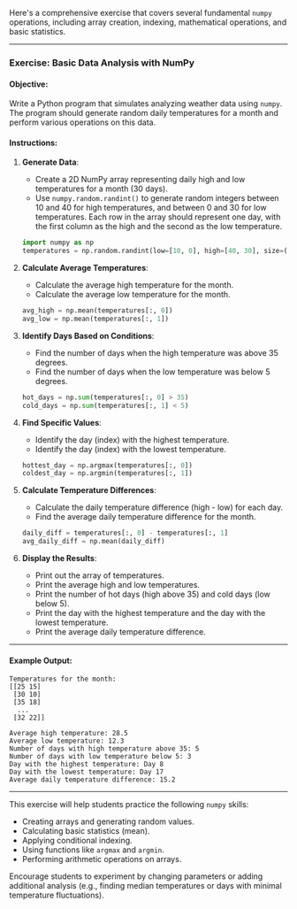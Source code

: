 Here's a comprehensive exercise that covers several fundamental `numpy` operations, including array creation, indexing, mathematical operations, and basic statistics.

---

### **Exercise: Basic Data Analysis with NumPy**

#### **Objective**:
Write a Python program that simulates analyzing weather data using `numpy`. The program should generate random daily temperatures for a month and perform various operations on this data.

#### **Instructions**:

1. **Generate Data**:
   - Create a 2D NumPy array representing daily high and low temperatures for a month (30 days).
   - Use `numpy.random.randint()` to generate random integers between 10 and 40 for high temperatures, and between 0 and 30 for low temperatures. Each row in the array should represent one day, with the first column as the high and the second as the low temperature.
   
   ```python
   import numpy as np
   temperatures = np.random.randint(low=[10, 0], high=[40, 30], size=(30, 2))
   ```

2. **Calculate Average Temperatures**:
   - Calculate the average high temperature for the month.
   - Calculate the average low temperature for the month.
   
   ```python
   avg_high = np.mean(temperatures[:, 0])
   avg_low = np.mean(temperatures[:, 1])
   ```

3. **Identify Days Based on Conditions**:
   - Find the number of days when the high temperature was above 35 degrees.
   - Find the number of days when the low temperature was below 5 degrees.

   ```python
   hot_days = np.sum(temperatures[:, 0] > 35)
   cold_days = np.sum(temperatures[:, 1] < 5)
   ```

4. **Find Specific Values**:
   - Identify the day (index) with the highest temperature.
   - Identify the day (index) with the lowest temperature.

   ```python
   hottest_day = np.argmax(temperatures[:, 0])
   coldest_day = np.argmin(temperatures[:, 1])
   ```

5. **Calculate Temperature Differences**:
   - Calculate the daily temperature difference (high - low) for each day.
   - Find the average daily temperature difference for the month.

   ```python
   daily_diff = temperatures[:, 0] - temperatures[:, 1]
   avg_daily_diff = np.mean(daily_diff)
   ```

6. **Display the Results**:
   - Print out the array of temperatures.
   - Print the average high and low temperatures.
   - Print the number of hot days (high above 35) and cold days (low below 5).
   - Print the day with the highest temperature and the day with the lowest temperature.
   - Print the average daily temperature difference.

---

#### **Example Output**:

```plaintext
Temperatures for the month:
[[25 15]
 [30 10]
 [35 18]
  ...
 [32 22]]

Average high temperature: 28.5
Average low temperature: 12.3
Number of days with high temperature above 35: 5
Number of days with low temperature below 5: 3
Day with the highest temperature: Day 8
Day with the lowest temperature: Day 17
Average daily temperature difference: 15.2
```

---

This exercise will help students practice the following `numpy` skills:
- Creating arrays and generating random values.
- Calculating basic statistics (mean).
- Applying conditional indexing.
- Using functions like `argmax` and `argmin`.
- Performing arithmetic operations on arrays.

Encourage students to experiment by changing parameters or adding additional analysis (e.g., finding median temperatures or days with minimal temperature fluctuations).